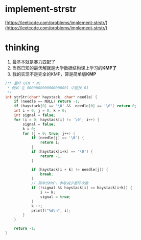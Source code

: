 # implement-strstr

[https://leetcode.com/problems/implement-strstr/](https://leetcode.com/problems/implement-strstr/)

# thinking

1. 最基本就是暴力匹配了
2. 当然已知的最优解就是大学数据结构课上学习的**KMP了**
3. 我的实现不是完全的KMP，算是简单版**KMP**

```c
/** 最坏 O(M * N)
 * 例如 在 0000000000000000001 中查找 01
 */
int strStr(char* haystack, char* needle) {
    if (needle == NULL) return -1;
    if (haystack[0] == '\0' &&  needle[0] == '\0') return 0;
    int i = 0, j = 0, k = 0;
    int signal = false;
    for (i = 0; haystack[i] != '\0'; i++) {
        signal = false;
        k = 0;
        for (j = 0; true; j++) {
            if (needle[j] == '\0') {
                return i;
            }
            if (haystack[i+k] == '\0') {
                return -1;
            }

            if (haystack[i + k] != needle[j]) {
                break;
            }
			// 简单的KMP，争取减少循环次数
            if (!signal && haystack[i] == haystack[i+k]) {
                i += k;
                signal = true;
            }
            k ++;
            printf("%d\n", i);
        }
    }

    return -1;
}
```
